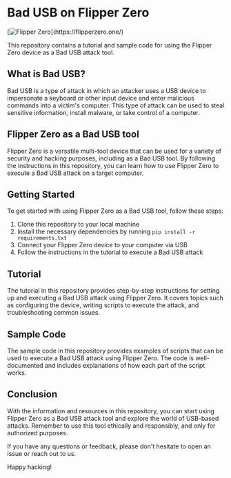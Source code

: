 # Bad USB on Flipper Zero

[![Flipper Zero]([https://i.imgur.com/YFwQElm.jpg](https://thumb.tildacdn.com/tild3332-3839-4061-b663-363464303432/-/resize/214x/-/format/webp/noroot.png))](https://flipperzero.one/)

This repository contains a tutorial and sample code for using the Flipper Zero device as a Bad USB attack tool. 

## What is Bad USB?

Bad USB is a type of attack in which an attacker uses a USB device to impersonate a keyboard or other input device and enter malicious commands into a victim's computer. This type of attack can be used to steal sensitive information, install malware, or take control of a computer.

## Flipper Zero as a Bad USB tool

Flipper Zero is a versatile multi-tool device that can be used for a variety of security and hacking purposes, including as a Bad USB tool. By following the instructions in this repository, you can learn how to use Flipper Zero to execute a Bad USB attack on a target computer.

## Getting Started

To get started with using Flipper Zero as a Bad USB tool, follow these steps:

1. Clone this repository to your local machine
2. Install the necessary dependencies by running `pip install -r requirements.txt`
3. Connect your Flipper Zero device to your computer via USB
4. Follow the instructions in the tutorial to execute a Bad USB attack

## Tutorial

The tutorial in this repository provides step-by-step instructions for setting up and executing a Bad USB attack using Flipper Zero. It covers topics such as configuring the device, writing scripts to execute the attack, and troubleshooting common issues.

## Sample Code

The sample code in this repository provides examples of scripts that can be used to execute a Bad USB attack using Flipper Zero. The code is well-documented and includes explanations of how each part of the script works.

## Conclusion

With the information and resources in this repository, you can start using Flipper Zero as a Bad USB attack tool and explore the world of USB-based attacks. Remember to use this tool ethically and responsibly, and only for authorized purposes. 

If you have any questions or feedback, please don't hesitate to open an issue or reach out to us. 

Happy hacking!

